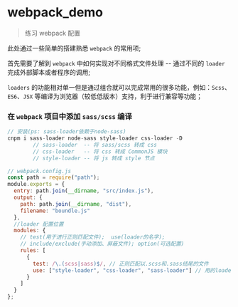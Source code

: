 # webpack_demo

> 练习 webpack 配置

此处通过一些简单的搭建熟悉 `webpack` 的常用项;

首先需要了解到 `webpack` 中如何实现对不同格式文件处理 -- 通过不同的 `loader` 完成外部脚本或者程序的调用;

`loaders` 的功能相对单一但是通过组合就可以完成常用的很多功能，例如：`Scss`、`ES6`、`JSX` 等编译为浏览器（较低低版本）支持，利于进行兼容等功能；

### 在 `webpack` 项目中添加 `sass/scss` 编译

```javascript
// 安装(ps: sass-loader依赖于node-sass)
cnpm i sass-loader node-sass style-loader css-loader -D
        // sass-loader  -- 将 sass/scss 转成 css
        // css-loader   -- 将 css 转成 CommonJS 模块
        // style-loader -- 将 js 转成 style 节点

// webpack.config.js
const path = require("path");
module.exports = {
  entry: path.join(__dirname, "src/index.js"),
  output: {
    path: path.join(__dirname, "dist"),
    filename: "boundle.js"
  },
  //loader 配置位置
  modules: {
    // test(用于进行正则匹配文件);  use(loader的名字);
    // include/exclude(手动添加、屏蔽文件); option(可选配置)
    rules: [
      {
        test: /\.(scss|sass)$/, // 正则匹配以.scss和.sass结尾的文件
        use: ["style-loader", "css-loader", "sass-loader"] // 用的loader，必须顺序调用: loader是从右往左编译
      }
    ]
  }
};
```
